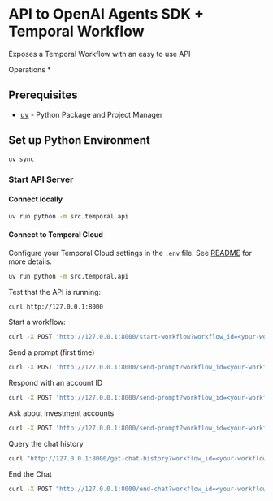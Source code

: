 # API to OpenAI Agents SDK + Temporal Workflow

Exposes a Temporal Workflow with an easy to use API

Operations
* 

## Prerequisites

* [uv](https://docs.astral.sh/uv/) - Python Package and Project Manager

## Set up Python Environment
```bash
uv sync
```

### Start API Server

#### Connect locally
```bash
uv run python -m src.temporal.api
```

#### Connect to Temporal Cloud
Configure your Temporal Cloud settings in the `.env` file. See [README](../README.md) for more details.
```bash
uv run python -m src.temporal.api
```

Test that the API is running:
```bash
curl http://127.0.0.1:8000
```

Start a workflow:
```bash
curl -X POST 'http://127.0.0.1:8000/start-workflow?workflow_id=<your-workflow-id>'
```

Send a prompt (first time)
```bash
curl -X POST 'http://127.0.0.1:8000/send-prompt?workflow_id=<your-workflow-id>&prompt=Who%20are%20my%20beneficiaries%3F&chat_len=0'
```

Respond with an account ID
```bash
curl -X POST 'http://127.0.0.1:8000/send-prompt?workflow_id=<your-workflow-id>&prompt=123&chat_len=1'
```

Ask about investment accounts
```bash
curl -X POST 'http://127.0.0.1:8000/send-prompt?workflow_id=<your-workflow-id>&prompt=What%20investment%20accounts%20do%20I%20have%3F&chat_len=2'
```

Query the chat history
```bash
curl "http://127.0.0.1:8000/get-chat-history?workflow_id=<your-workflow-id>&from_index=<index (integer)>"
```

End the Chat
```bash
curl -X POST "http://127.0.0.1:8000/end-chat?workflow_id=<your-workflow-id>"
```